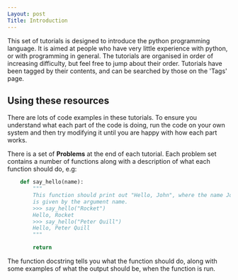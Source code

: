 ```yaml
---
Layout: post
Title: Introduction
---
```


This set of tutorials is designed to introduce the python programming language.
It is aimed at people who have very little experience with python, or with
programming in general. The tutorials are organised in order of increasing
difficulty, but feel free to jump about their order. Tutorials have been
tagged by their contents, and can be searched by those on the 'Tags' page.


## Using these resources 

There are lots of code examples in these tutorials. To ensure you understand
what each part of the code is doing, run the code on your own system and then
try modifying it until you are happy with how each part works.

There is a set of **Problems** at the end of each tutorial. Each problem set
contains a number of functions along with a description of what each function
should do, e.g:


~~~ python
    def say_hello(name):
        """
        This function should print out "Hello, John", where the name John
        is given by the argument name.
        >>> say_hello("Rocket")
        Hello, Rocket
        >>> say_hello("Peter Quill")
        Hello, Peter Quill
        """

        return
~~~

The function docstring tells you what the function should do, along with
some examples of what the output should be, when the function is run. 
